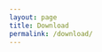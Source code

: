 ```yaml
---
layout: page
title: Download
permalink: /download/
---
```

<!-- ### Windows
Portable version({{site.version}}): [download]({{site.base_download_url | append: site.version | append: '/' | append: site.prod_filename | append: '.exe'}})

### Linux
Deb version({{site.version}}): [download]({{site.base_download_url | append: site.version | append: '/' | append: site.prod_filename | append: '.deb'}}) -->